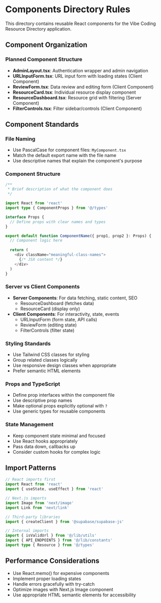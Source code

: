 # Components Directory Rules

This directory contains reusable React components for the Vibe Coding Resource Directory application.

## Component Organization

### Planned Component Structure
- **AdminLayout.tsx**: Authentication wrapper and admin navigation
- **URLInputForm.tsx**: URL input form with loading states (Client Component)
- **ReviewForm.tsx**: Data review and editing form (Client Component)
- **ResourceCard.tsx**: Individual resource display component
- **ResourceDashboard.tsx**: Resource grid with filtering (Server Component)
- **FilterControls.tsx**: Filter sidebar/controls (Client Component)

## Component Standards

### File Naming
- Use PascalCase for component files: `MyComponent.tsx`
- Match the default export name with the file name
- Use descriptive names that explain the component's purpose

### Component Structure
```typescript
/**
 * Brief description of what the component does
 */

import React from 'react'
import type { ComponentProps } from '@/types'

interface Props {
  // Define props with clear names and types
}

export default function ComponentName({ prop1, prop2 }: Props) {
  // Component logic here
  
  return (
    <div className="meaningful-class-names">
      {/* JSX content */}
    </div>
  )
}
```

### Server vs Client Components
- **Server Components**: For data fetching, static content, SEO
  - ResourceDashboard (fetches data)
  - ResourceCard (display only)
- **Client Components**: For interactivity, state, events
  - URLInputForm (form state, API calls)
  - ReviewForm (editing state)
  - FilterControls (filter state)

### Styling Standards
- Use Tailwind CSS classes for styling
- Group related classes logically
- Use responsive design classes when appropriate
- Prefer semantic HTML elements

### Props and TypeScript  
- Define prop interfaces within the component file
- Use descriptive prop names
- Make optional props explicitly optional with `?`
- Use generic types for reusable components

### State Management
- Keep component state minimal and focused
- Use React hooks appropriately
- Pass data down, callbacks up
- Consider custom hooks for complex logic

## Import Patterns

```typescript
// React imports first
import React from 'react'
import { useState, useEffect } from 'react'

// Next.js imports
import Image from 'next/image'
import Link from 'next/link'

// Third-party libraries
import { createClient } from '@supabase/supabase-js'

// Internal imports
import { isValidUrl } from '@/lib/utils'
import { API_ENDPOINTS } from '@/lib/constants'
import type { Resource } from '@/types'
```

## Performance Considerations

- Use React.memo() for expensive components
- Implement proper loading states
- Handle errors gracefully with try-catch
- Optimize images with Next.js Image component
- Use appropriate HTML semantic elements for accessibility 
